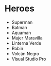 # Heroes

* Superman
* Batman
* Aquaman
* Mujer Maravilla
* Linterna Verde
* Robin
* Volcán Negro
* Visual Studio Pro
